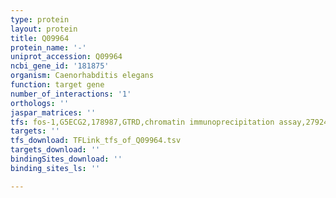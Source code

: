```yaml
---
type: protein
layout: protein
title: Q09964
protein_name: '-'
uniprot_accession: Q09964
ncbi_gene_id: '181875'
organism: Caenorhabditis elegans
function: target gene
number_of_interactions: '1'
orthologs: ''
jaspar_matrices: ''
tfs: fos-1,G5ECG2,178987,GTRD,chromatin immunoprecipitation assay,27924024%5Buid%5D,No
targets: ''
tfs_download: TFLink_tfs_of_Q09964.tsv
targets_download: ''
bindingSites_download: ''
binding_sites_ls: ''

---
```

